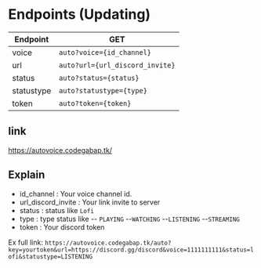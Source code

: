 
# Endpoints (Updating)
| Endpoint  | GET |
| ------------- | ------------- |
| voice  | ```auto?voice={id_channel}```  |
| url  | ```auto?url={url_discord_invite}```  |
| status  | ```auto?status={status}```  |
| statustype  | ```auto?statustype={type}```  |
| token  | ```auto?token={token}```  |

## link 
https://autovoice.codegabap.tk/
## Explain
- id_channel : Your voice channel id.
- url_discord_invite : Your link invite to server
- status : status like `Lofi`
- type : type status like 
-- `PLAYING` 
--`WATCHING` 
--`LISTENING`
--`STREAMING`
- token : Your discord token

Ex full link: `https://autovoice.codegabap.tk/auto?key=yourtoken&url=https://discord.gg/discord&voice=1111111111&status=lofi&statustype=LISTENING`
